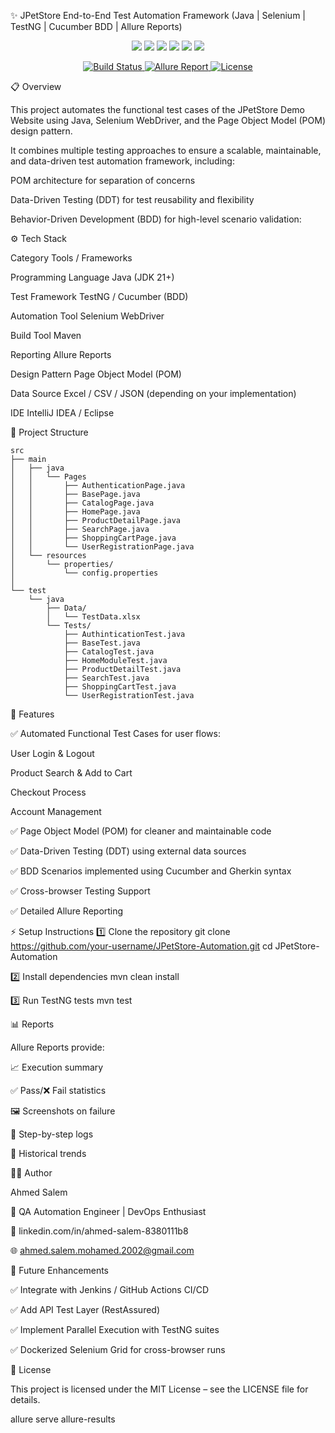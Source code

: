 ✨ JPetStore End-to-End Test Automation Framework
(Java | Selenium | TestNG | Cucumber BDD | Allure Reports)
<p align="center"> <img src="https://img.shields.io/badge/Java-21+-orange?logo=openjdk" /> <img src="https://img.shields.io/badge/Selenium-WebDriver-brightgreen?logo=selenium" /> <img src="https://img.shields.io/badge/TestNG-Framework-blue" /> <img src="https://img.shields.io/badge/Cucumber-BDD-23D96C?logo=cucumber" /> <img src="https://img.shields.io/badge/Allure-Reports-purple?logo=allure" /> <img src="https://img.shields.io/badge/Maven-Build-red?logo=apachemaven" /> </p> <p align="center"> <a href="https://github.com/your-username/JPetStore-Automation/actions"> <img src="https://github.com/your-username/JPetStore-Automation/actions/workflows/maven.yml/badge.svg" alt="Build Status"/> </a> <a href="https://github.com/your-username/JPetStore-Automation/actions"> <img src="https://img.shields.io/badge/Allure-Report-blueviolet?logo=allure" alt="Allure Report"/> </a> <a href="LICENSE"> <img src="https://img.shields.io/badge/License-MIT-green.svg" alt="License"/> </a> </p>


📋 Overview

This project automates the functional test cases of the JPetStore Demo Website
 using Java, Selenium WebDriver, and the Page Object Model (POM) design pattern.

It combines multiple testing approaches to ensure a scalable, maintainable, and data-driven test automation framework, including:

POM architecture for separation of concerns

Data-Driven Testing (DDT) for test reusability and flexibility

Behavior-Driven Development (BDD) for high-level scenario validation:

⚙️ Tech Stack

Category	Tools / Frameworks

Programming Language	Java (JDK 21+)

Test Framework	TestNG / Cucumber (BDD)

Automation Tool	Selenium WebDriver

Build Tool	Maven

Reporting	Allure Reports

Design Pattern	Page Object Model (POM)

Data Source	Excel / CSV / JSON (depending on your implementation)

IDE	IntelliJ IDEA / Eclipse

🧠 Project Structure
```
src
├── main
│   ├── java
│   │   └── Pages
│   │       ├── AuthenticationPage.java
│   │       ├── BasePage.java
│   │       ├── CatalogPage.java
│   │       ├── HomePage.java
│   │       ├── ProductDetailPage.java
│   │       ├── SearchPage.java
│   │       ├── ShoppingCartPage.java
│   │       └── UserRegistrationPage.java
│   └── resources
│       └── properties/
│           └── config.properties
│
└── test
    └── java
        ├── Data/
        │   └── TestData.xlsx
        └── Tests/
            ├── AuthinticationTest.java
            ├── BaseTest.java
            ├── CatalogTest.java
            ├── HomeModuleTest.java
            ├── ProductDetailTest.java
            ├── SearchTest.java
            ├── ShoppingCartTest.java
            └── UserRegistrationTest.java
```


🚀 Features

✅ Automated Functional Test Cases for user flows:

User Login & Logout

Product Search & Add to Cart

Checkout Process

Account Management

✅ Page Object Model (POM) for cleaner and maintainable code

✅ Data-Driven Testing (DDT) using external data sources

✅ BDD Scenarios implemented using Cucumber and Gherkin syntax

✅ Cross-browser Testing Support

✅ Detailed Allure Reporting



⚡ Setup Instructions
1️⃣ Clone the repository
git clone https://github.com/your-username/JPetStore-Automation.git
cd JPetStore-Automation

2️⃣ Install dependencies
mvn clean install

3️⃣ Run TestNG tests
mvn test



📊 Reports

Allure Reports provide:

📈 Execution summary

✅ Pass/❌ Fail statistics

🖼️ Screenshots on failure

🧩 Step-by-step logs

📜 Historical trends



🧑‍💻 Author

Ahmed Salem

💼 QA Automation Engineer | DevOps Enthusiast

📧 linkedin.com/in/ahmed-salem-8380111b8

🌐 ahmed.salem.mohamed.2002@gmail.com

🔮 Future Enhancements

✅ Integrate with Jenkins / GitHub Actions CI/CD

✅ Add API Test Layer (RestAssured)

✅ Implement Parallel Execution with TestNG suites

✅ Dockerized Selenium Grid for cross-browser runs


📝 License

This project is licensed under the MIT License – see the LICENSE
 file for details.

allure serve allure-results

